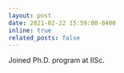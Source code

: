 ```yaml
---
layout: post
date: 2021-02-22 15:59:00-0400
inline: true
related_posts: false
---
```


Joined Ph.D. program at IISc.